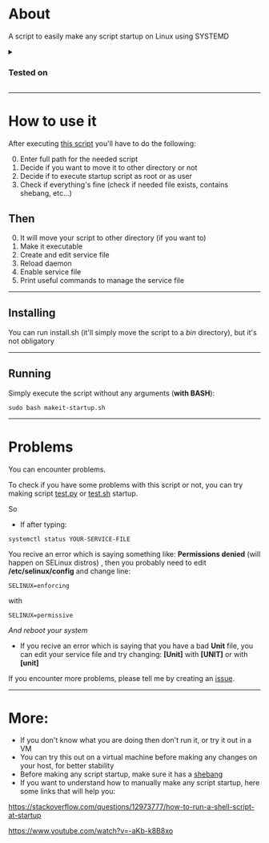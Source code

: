 # About
A script to easily make any script startup on Linux using SYSTEMD

<details>
  <summary><h3>Tested on</h3></summary>

- **Pop_!OS 22.04 (LTS)**
- **Linux Mint (older version)**
- **Fedora (older version, with SELinux set to permissive)**
- **Arch Linux (older)**
</details>

-----------------------------------------------------------------------

# How to use it
After executing [this script](https://github.com/1RaY-1/bash-startup/blob/main/makeit-startup.sh) you'll have to do the following:

0. Enter full path for the needed script
1. Decide if you want to move it to other directory or not
2. Decide if to execute startup script as root or as user
3. Check if everything's fine (check if needed file exists, contains shebang, etc...)

## Then

0. It will move your script to other directory (if you want to)
1. Make it executable
2. Create and edit service file
3. Reload daemon
4. Enable service file
5. Print useful commands to manage the service file

-----------------------------------------------------------------------

## Installing
You can run install.sh (it'll simply move the script to a *bin* directory), but it's not obligatory

-----------------------------------------------------------------------

## Running
Simply execute the script without any arguments (**with BASH**):
```
sudo bash makeit-startup.sh
```

-----------------------------------------------------------------------

# Problems
You can encounter problems.

To check if you have some problems with this script or not, you can try making script [test.py](https://github.com/1RaY-1/linux-startup/blob/main/test/test.py) or [test.sh](https://github.com/1RaY-1/bash-startup/blob/main/test/test.sh) startup.

So

- If after typing: 
```
systemctl status YOUR-SERVICE-FILE
```
You recive an error which is saying something like: **Permissions denied** (will happen on SELinux distros) , then you probably need to edit **/etc/selinux/config** and change line:
```
SELINUX=enforcing 
```
with
```
SELINUX=permissive
```

*And reboot your system*

- If you recive an error which is saying that you have a bad **Unit** file, you can edit your service file and try changing:
**[Unit]** with **[UNIT]** or with **[unit]**

If you encounter more problems, please tell me by creating an [issue](https://github.com/1RaY-1/linux-startup/issues).

-----------------------------------------------------------------------

# More:

* If you don't know what you are doing then don't run it, or try it out in a VM
* You can try this out on a virtual machine before making any changes on your host, for better stability
* Before making any script startup, make sure it has a [shebang](https://en.wikipedia.org/wiki/Shebang_(Unix))
* If you want to understand how to manually make any script startup, here some links that will help you:

https://stackoverflow.com/questions/12973777/how-to-run-a-shell-script-at-startup

https://www.youtube.com/watch?v=-aKb-k8B8xo
